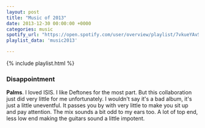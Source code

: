 ```yaml
---
layout: post
title: "Music of 2013"
date: 2013-12-30 00:00:00 +0000
categories: music
spotify_url: "https://open.spotify.com/user/overview/playlist/7vkueYAvSljkduuBjM179P"
playlist_data: 'music2013'

---
```


{% include playlist.html %}

### Disappointment

**Palms**. I loved ISIS. I like Deftones for the most part. But this collaboration just did very little for me unfortunately. I wouldn't say it's a bad album, it's just a little uneventful. It passes you by with very little to make you sit up and pay attention. The mix sounds a bit odd to my ears too. A lot of top end, less low end making the guitars sound a little impotent.
